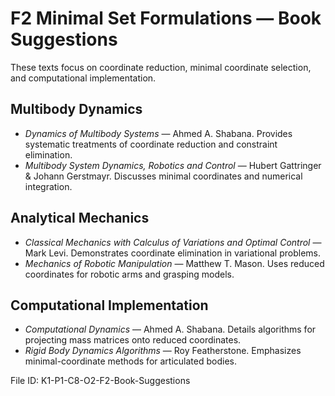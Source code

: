 # F2 Minimal Set Formulations — Book Suggestions

These texts focus on coordinate reduction, minimal coordinate selection, and computational implementation.

## Multibody Dynamics
- *Dynamics of Multibody Systems* — Ahmed A. Shabana. Provides systematic treatments of coordinate reduction and constraint elimination.
- *Multibody System Dynamics, Robotics and Control* — Hubert Gattringer & Johann Gerstmayr. Discusses minimal coordinates and numerical integration.

## Analytical Mechanics
- *Classical Mechanics with Calculus of Variations and Optimal Control* — Mark Levi. Demonstrates coordinate elimination in variational problems.
- *Mechanics of Robotic Manipulation* — Matthew T. Mason. Uses reduced coordinates for robotic arms and grasping models.

## Computational Implementation
- *Computational Dynamics* — Ahmed A. Shabana. Details algorithms for projecting mass matrices onto reduced coordinates.
- *Rigid Body Dynamics Algorithms* — Roy Featherstone. Emphasizes minimal-coordinate methods for articulated bodies.

File ID: K1-P1-C8-O2-F2-Book-Suggestions
